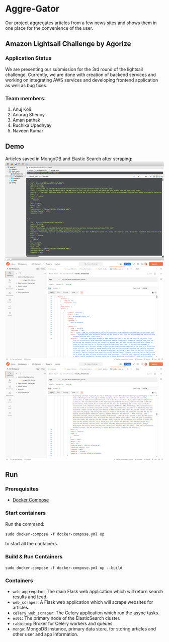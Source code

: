 # Aggre-Gator

Our project aggregates articles from a few news sites and shows them in one place for the convenience of the user.

## Amazon Lightsail Challenge by Agorize

### Application Status 
We are presenting our submission for the 3rd round of the lightsail challenge. Currently, we are done with creation of backend services and working on integrating AWS services
and developing frontend application as well as bug fixes.

### Team members:
1. Anuj Koli
2. Anurag Shenoy
3. Aman pathak
4. Ruchika Upadhyay
5. Naveen Kumar
## Demo

Articles saved in MongoDB and Elastic Search after scraping:
![Mongo DB Articles Stored](https://github.com/shenoy-anurag/temp-json/blob/master/static/images/mongo-db-articles-cnn.png?raw=true)
![Elastic Search Article P1](https://github.com/shenoy-anurag/temp-json/blob/master/static/images/elastic-search-articles-p1.png?raw=true)
![Elastic Search Article P2](https://github.com/shenoy-anurag/temp-json/blob/master/static/images/elastic-search-articles-p2.png?raw=true)

## Run

### Prerequisites

- [Docker Compose](https://docs.docker.com/compose/install/)

### Start containers

Run the command:

`sudo docker-compose -f docker-compose.yml up`

to start all the containers.

### Build & Run Containers

`sudo docker-compose -f docker-compose.yml up --build`

### Containers

- `web_aggregator`: The main Flask web application which will return search results and feed.
- `web_scraper`: A Flask web application which will scrape websites for articles.
- `celery_web_scraper`: The Celery application which run the async tasks.
- `es01`: The primary node of the ElasticSearch cluster.
- `rabbitmq`: Broker for Celery workers and queues.
- `mongo`: MongoDB instance, primary data store, for storing articles and other user and app information.

